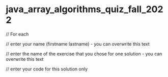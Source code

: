 # java_array_algorithms_quiz_fall_2022

 // For each

// enter your name (firstname lastname) - you can overwrite this text

// enter the name of the exercise that you chose for one solution - you can overwrite this text

// enter your code for this solution only
